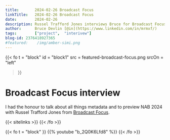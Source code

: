 ```yaml
---
title:       2024-02-26 Broadcast Focus
linkTitle:   2024-02-26 Broadcast Focus
date:        2024-02-26
description: Russel Trafford Jones interviews Bruce for Broadcast Focus.
author:      Bruce Devlin [@in](https://www.linkedin.com/in/mrmxf/)
tags:        ["project",  "interivew"]
blog-id: 2376418927365
#featured:    /img/amber-simi.png
---
```


<!-- ####################################################################### -->
{{< fo t = "block"
  id       = "block1"
  src      = featured-broadcast-focus.png
  srcOn    = "left"
>}}
<!-- markdownlint-disable MD025 -->
# Broadcast Focus interview

I had the honour to talk about all things metadata and to preview NAB 2024 with
Russel Trafford Jones from [Broadcast Focus](http://broadcastfocus.com/).

{{< sitelinks >}}
{{< /fo >}}

<!-- ####################################################################### -->
{{< fo t = "block" }}
{{% youtube "b_2Q0K6Lfd8" %}}
{{< /fo >}}

[Broadcast Focus]: http://broadcastfocus.com/